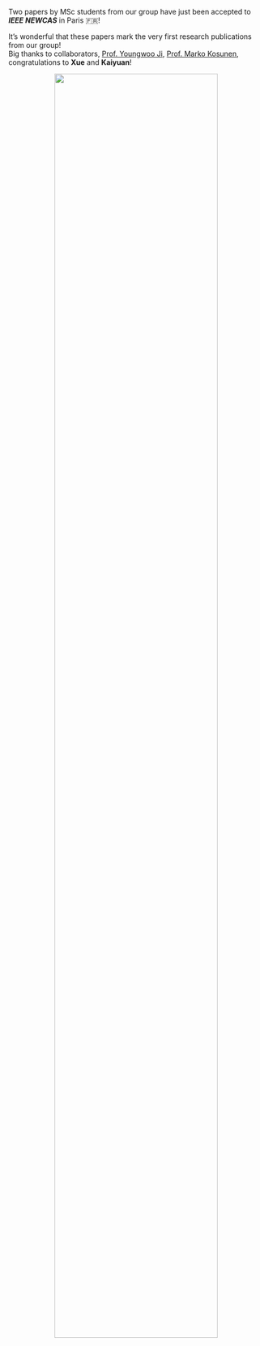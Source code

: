 <!-- <span style="display: block; height: 0.5em;"></span> -->

Two papers by MSc students from our group have just been accepted to ***IEEE NEWCAS*** in Paris 🇫🇷! <i class="fa-regular fa-face-laugh-squint fa-shake fa-xl"></i><br>

It’s wonderful that these papers mark the very first research publications from our group!<br>
Big thanks to collaborators, <a href = 'https://lab.hanbat.ac.kr/cats' target=_blank>Prof. Youngwoo Ji</a>, <a href = 'https://metka.aalto.fi' target=_blank>Prof. Marko Kosunen</a>, congratulations to **Xue** and **Kaiyuan**!

<center>
<img src="{{ site.base_url }}/img/news/20250415.png" width="80%">
</center>

<br><br><br><br>
